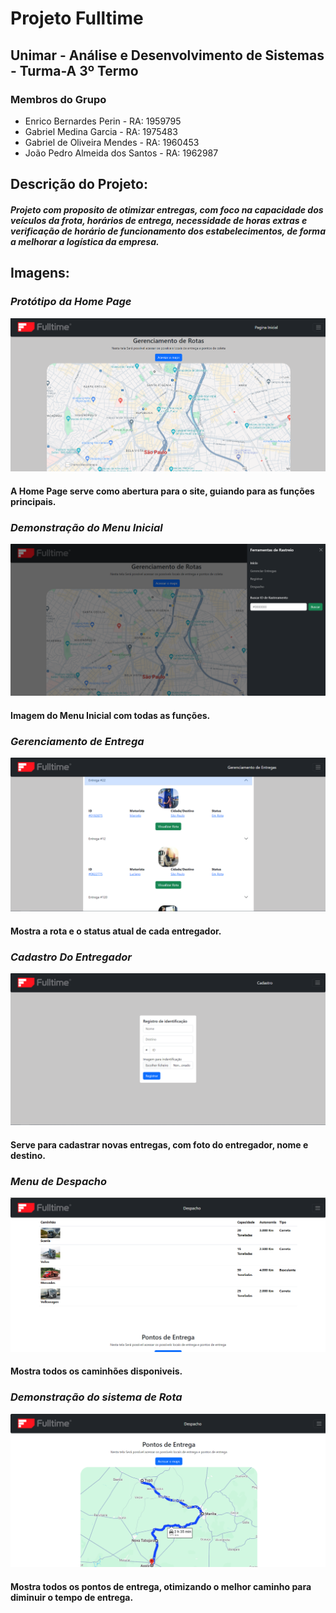 # Projeto Fulltime

## Unimar - Análise e Desenvolvimento de Sistemas - Turma-A 3º Termo

### Membros do Grupo
* Enrico Bernardes Perin - RA: 1959795
* Gabriel Medina Garcia - RA: 1975483
* Gabriel de Oliveira Mendes - RA: 1960453 
* João Pedro Almeida dos Santos - RA: 1962987

## Descrição do Projeto: 

 #### ***Projeto com proposito de otimizar entregas, com foco na capacidade dos veículos da frota, horários de entrega, necessidade de horas extras e verificação de horário de funcionamento dos estabelecimentos, de forma a melhorar a logística da empresa.***

## Imagens: 

### *Protótipo da Home Page*
![Home Page](/Prints/HomePage.png "Home Page")
#### A Home Page serve como abertura para o site, guiando para as funções principais.


### *Demonstração do Menu Inicial*
![Home Page com Barra Lateral](/Prints/HomePageEBarra.png "Home Page com Barra Latera")
#### Imagem do Menu Inicial com todas as funções.


### *Gerenciamento de Entrega*
![Gerenciamento de Entrega](/Prints/GerenciamentoDeEntregas.png "Gerenciamento de Entrega")
#### Mostra a rota e o status atual de cada entregador.


### *Cadastro Do Entregador*
![Cadastro de Entregador](/Prints/CadastroDeEntregador.png "Cadastro de Entregador")
#### Serve para cadastrar novas entregas, com foto do entregador, nome e destino.


### *Menu de Despacho*
![Despacho1](/Prints/Despacho1.png "Despacho1")
#### Mostra todos os caminhões disponiveis.


### *Demonstração do sistema de Rota*
![Despacho2](/Prints/Despacho2.png "Despacho2")
#### Mostra todos os pontos de entrega, otimizando o melhor caminho para diminuir o tempo de entrega.
